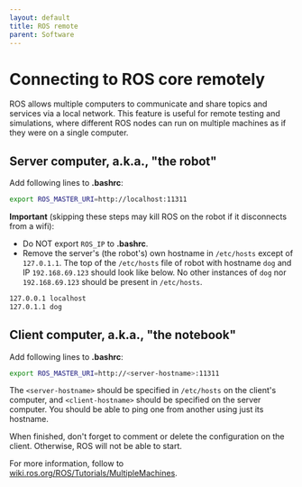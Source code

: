```yaml
---
layout: default
title: ROS remote
parent: Software
---
```


# Connecting to ROS core remotely

ROS allows multiple computers to communicate and share topics and services via a local network.
This feature is useful for remote testing and simulations, where different ROS nodes can run on multiple machines as if they were on a single computer.

## Server computer, a.k.a., "the robot"

Add following lines to **.bashrc**:
```bash
export ROS_MASTER_URI=http://localhost:11311
```

**Important** (skipping these steps may kill ROS on the robot if it disconnects from a wifi):

- Do NOT export `ROS_IP` to **.bashrc**.
- Remove the server's (the robot's) own hostname in `/etc/hosts` except of `127.0.1.1`.
  The top of the `/etc/hosts` file of robot with hostname `dog` and IP `192.168.69.123` should look like below.
  No other instances of `dog` nor `192.168.69.123` should be present in `/etc/hosts`.
```bash
127.0.0.1 localhost
127.0.1.1 dog
```

## Client computer, a.k.a., "the notebook"

Add following lines to **.bashrc**:
```bash
export ROS_MASTER_URI=http://<server-hostname>:11311
```

The `<server-hostname>` should be specified in `/etc/hosts` on the client's computer, and `<client-hostname>` should be specified on the server computer.
You should be able to ping one from another using just its hostname.

When finished, don't forget to comment or delete the configuration on the client.
Otherwise, ROS will not be able to start.

For more information, follow to [wiki.ros.org/ROS/Tutorials/MultipleMachines](http://wiki.ros.org/ROS/Tutorials/MultipleMachines).
